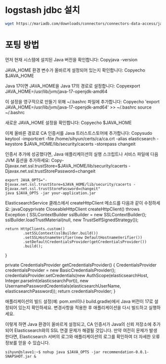# logstash jdbc 설치 
```bash
wget https://mariadb.com/downloads/connectors/connectors-data-access/java8-connector/mariadb-java-client-3.4.1.jar
```

# 포팅 방법

먼저 현재 시스템에 설치된 Java 버전을 확인합니다:
Copyjava -version

JAVA_HOME 환경 변수가 올바르게 설정되어 있는지 확인합니다:
Copyecho $JAVA_HOME

Java 17이면 
JAVA_HOME을 Java 17의 경로로 설정합니다:
Copyexport JAVA_HOME=/usr/lib/jvm/java-17-openjdk-amd64

이 설정을 영구적으로 만들기 위해 ~/.bashrc 파일에 추가합니다:
Copyecho 'export JAVA_HOME=/usr/lib/jvm/java-17-openjdk-amd64' >> ~/.bashrc
source ~/.bashrc

새로운 JAVA_HOME 설정을 확인합니다:
Copyecho $JAVA_HOME

이제 올바른 경로로 CA 인증서를 Java 트러스트스토어에 추가합니다:
Copysudo keytool -importcert -file /home/sihyun/certs/ca/ca.crt -alias elasticsearch -keystore $JAVA_HOME/lib/security/cacerts -storepass changeit

인증서 추가에 성공했다면, Java 애플리케이션의 실행 스크립트나 서비스 파일에 다음 JVM 옵션을 추가하세요:
Copy-Djavax.net.ssl.trustStore=$JAVA_HOME/lib/security/cacerts
-Djavax.net.ssl.trustStorePassword=changeit

```azure
export JAVA_OPTS="-Djavax.net.ssl.trustStore=$JAVA_HOME/lib/security/cacerts -Djavax.net.ssl.trustStorePassword=changeit"
java $JAVA_OPTS -jar your-application.jar
```

ElasticsearchService 클래스에서 createHttpClient 메소드를 다음과 같이 수정하세요:
javaCopyprivate CloseableHttpClient createHttpClient() throws Exception {
SSLContextBuilder sslBuilder = new SSLContextBuilder();
sslBuilder.loadTrustMaterial(null, new TrustSelfSignedStrategy());

    return HttpClients.custom()
            .setSSLContext(sslBuilder.build())
            .setSSLHostnameVerifier(new DefaultHostnameVerifier())
            .setDefaultCredentialsProvider(getCredentialsProvider())
            .build();
}

private CredentialsProvider getCredentialsProvider() {
CredentialsProvider credentialsProvider = new BasicCredentialsProvider();
credentialsProvider.setCredentials(new AuthScope(elasticsearchHost, Integer.parseInt(elasticsearchPort)),
new UsernamePasswordCredentials(elasticsearchUserName, elasticsearchPassword));
return credentialsProvider;
}

애플리케이션의 빌드 설정(예: pom.xml이나 build.gradle)에서 Java 버전이 17로 설정되어 있는지 확인하세요.
변경사항을 적용한 후 애플리케이션을 다시 빌드하고 실행하세요.

이렇게 하면 Java 환경이 올바르게 설정되고, CA 인증서가 Java의 신뢰 저장소에 추가되어 Elasticsearch와의 SSL 연결 문제가 해결될 것입니다. 만약 여전히 문제가 발생한다면, Elasticsearch 서버의 로그와 애플리케이션의 로그를 확인하여 더 자세한 오류 정보를 얻을 수 있습니다.

```azure
sihyun@slave1:~$ nohup java $JAVA_OPTS -jar recommendation-0.0.1-SNAPSHOT.jar &
```
